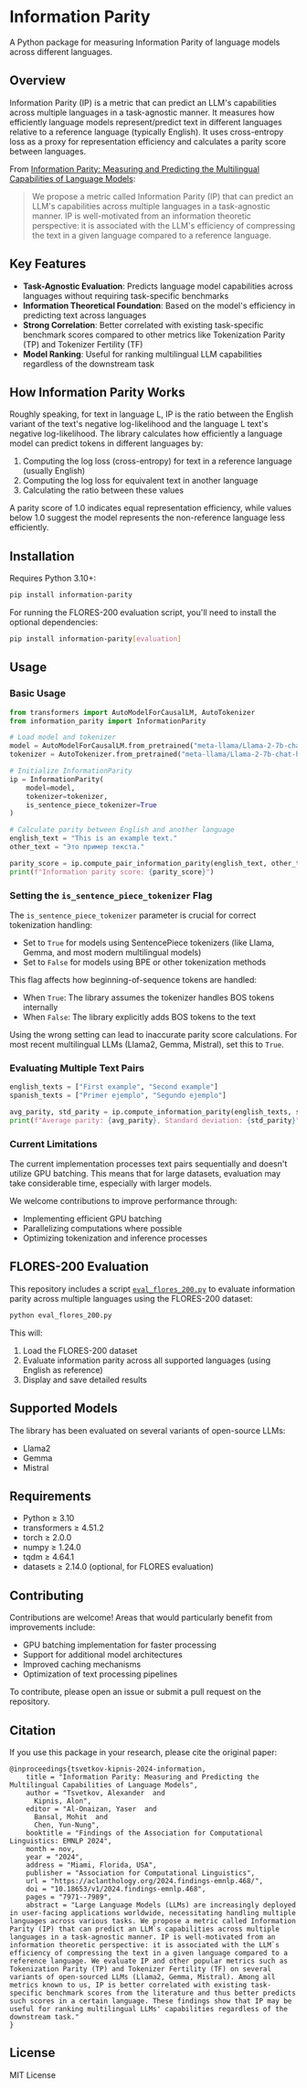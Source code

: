 # Information Parity

A Python package for measuring Information Parity of language models across different languages.

## Overview

Information Parity (IP) is a metric that can predict an LLM's capabilities across multiple languages in a task-agnostic manner. It measures how efficiently language models represent/predict text in different languages relative to a reference language (typically English). It uses cross-entropy loss as a proxy for representation efficiency and calculates a parity score between languages.

From [Information Parity: Measuring and Predicting the Multilingual Capabilities of Language Models](https://aclanthology.org/2024.findings-emnlp.468/):

> We propose a metric called Information Parity (IP) that can predict an LLM's capabilities across multiple languages in a task-agnostic manner. IP is well-motivated from an information theoretic perspective: it is associated with the LLM's efficiency of compressing the text in a given language compared to a reference language.

## Key Features

- **Task-Agnostic Evaluation**: Predicts language model capabilities across languages without requiring task-specific benchmarks
- **Information Theoretical Foundation**: Based on the model's efficiency in predicting text across languages
- **Strong Correlation**: Better correlated with existing task-specific benchmark scores compared to other metrics like Tokenization Parity (TP) and Tokenizer Fertility (TF)
- **Model Ranking**: Useful for ranking multilingual LLM capabilities regardless of the downstream task

## How Information Parity Works

Roughly speaking, for text in language L, IP is the ratio between the English variant of the text's negative log-likelihood and the language L text's negative log-likelihood. The library calculates how efficiently a language model can predict tokens in different languages by:

1. Computing the log loss (cross-entropy) for text in a reference language (usually English)
2. Computing the log loss for equivalent text in another language
3. Calculating the ratio between these values

A parity score of 1.0 indicates equal representation efficiency, while values below 1.0 suggest the model represents the non-reference language less efficiently.

## Installation

Requires Python 3.10+:

```bash
pip install information-parity
```

For running the FLORES-200 evaluation script, you'll need to install the optional dependencies:

```bash
pip install information-parity[evaluation]
```

## Usage

### Basic Usage

```python
from transformers import AutoModelForCausalLM, AutoTokenizer
from information_parity import InformationParity

# Load model and tokenizer
model = AutoModelForCausalLM.from_pretrained("meta-llama/Llama-2-7b-chat-hf")
tokenizer = AutoTokenizer.from_pretrained("meta-llama/Llama-2-7b-chat-hf")

# Initialize InformationParity
ip = InformationParity(
    model=model,
    tokenizer=tokenizer,
    is_sentence_piece_tokenizer=True
)

# Calculate parity between English and another language
english_text = "This is an example text."
other_text = "Это пример текста."

parity_score = ip.compute_pair_information_parity(english_text, other_text)
print(f"Information parity score: {parity_score}")
```

### Setting the `is_sentence_piece_tokenizer` Flag

The `is_sentence_piece_tokenizer` parameter is crucial for correct tokenization handling:

- Set to `True` for models using SentencePiece tokenizers (like Llama, Gemma, and most modern multilingual models)
- Set to `False` for models using BPE or other tokenization methods

This flag affects how beginning-of-sequence tokens are handled:
- When `True`: The library assumes the tokenizer handles BOS tokens internally
- When `False`: The library explicitly adds BOS tokens to the text

Using the wrong setting can lead to inaccurate parity score calculations. For most recent multilingual LLMs (Llama2, Gemma, Mistral), set this to `True`.

### Evaluating Multiple Text Pairs

```python
english_texts = ["First example", "Second example"]
spanish_texts = ["Primer ejemplo", "Segundo ejemplo"]

avg_parity, std_parity = ip.compute_information_parity(english_texts, spanish_texts)
print(f"Average parity: {avg_parity}, Standard deviation: {std_parity}")
```

### Current Limitations

The current implementation processes text pairs sequentially and doesn't utilize GPU batching. This means that for large datasets, evaluation may take considerable time, especially with larger models.

We welcome contributions to improve performance through:
- Implementing efficient GPU batching
- Parallelizing computations where possible
- Optimizing tokenization and inference processes

## FLORES-200 Evaluation

This repository includes a script [`eval_flores_200.py`](eval_flores_200.py) to evaluate information parity across multiple languages using the FLORES-200 dataset:

```bash
python eval_flores_200.py
```

This will:
1. Load the FLORES-200 dataset
2. Evaluate information parity across all supported languages (using English as reference)
3. Display and save detailed results

## Supported Models

The library has been evaluated on several variants of open-source LLMs:
- Llama2
- Gemma
- Mistral

## Requirements

- Python ≥ 3.10
- transformers ≥ 4.51.2
- torch ≥ 2.0.0
- numpy ≥ 1.24.0
- tqdm ≥ 4.64.1
- datasets ≥ 2.14.0 (optional, for FLORES evaluation)

## Contributing

Contributions are welcome! Areas that would particularly benefit from improvements include:

- GPU batching implementation for faster processing
- Support for additional model architectures
- Improved caching mechanisms
- Optimization of text processing pipelines

To contribute, please open an issue or submit a pull request on the repository.

## Citation

If you use this package in your research, please cite the original paper:

```
@inproceedings{tsvetkov-kipnis-2024-information,
    title = "Information Parity: Measuring and Predicting the Multilingual Capabilities of Language Models",
    author = "Tsvetkov, Alexander  and
      Kipnis, Alon",
    editor = "Al-Onaizan, Yaser  and
      Bansal, Mohit  and
      Chen, Yun-Nung",
    booktitle = "Findings of the Association for Computational Linguistics: EMNLP 2024",
    month = nov,
    year = "2024",
    address = "Miami, Florida, USA",
    publisher = "Association for Computational Linguistics",
    url = "https://aclanthology.org/2024.findings-emnlp.468/",
    doi = "10.18653/v1/2024.findings-emnlp.468",
    pages = "7971--7989",
    abstract = "Large Language Models (LLMs) are increasingly deployed in user-facing applications worldwide, necessitating handling multiple languages across various tasks. We propose a metric called Information Parity (IP) that can predict an LLM`s capabilities across multiple languages in a task-agnostic manner. IP is well-motivated from an information theoretic perspective: it is associated with the LLM`s efficiency of compressing the text in a given language compared to a reference language. We evaluate IP and other popular metrics such as Tokenization Parity (TP) and Tokenizer Fertility (TF) on several variants of open-sourced LLMs (Llama2, Gemma, Mistral). Among all metrics known to us, IP is better correlated with existing task-specific benchmark scores from the literature and thus better predicts such scores in a certain language. These findings show that IP may be useful for ranking multilingual LLMs' capabilities regardless of the downstream task."
}
```

## License

MIT License
